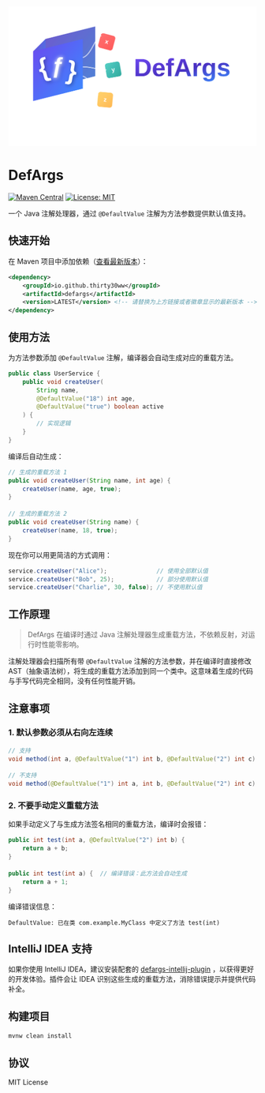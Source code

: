 ![header](src/main/resources/header.svg)
# DefArgs

[![Maven Central](https://img.shields.io/maven-central/v/io.github.thirty30ww/defargs.svg?label=Maven%20Central)](https://central.sonatype.com/artifact/io.github.thirty30ww/defargs)
[![License: MIT](https://img.shields.io/badge/License-MIT-yellow.svg)](https://opensource.org/licenses/MIT)

一个 Java 注解处理器，通过 `@DefaultValue` 注解为方法参数提供默认值支持。

## 快速开始

在 Maven 项目中添加依赖（[查看最新版本](https://central.sonatype.com/artifact/io.github.thirty30ww/defargs)）：

```xml
<dependency>
    <groupId>io.github.thirty30ww</groupId>
    <artifactId>defargs</artifactId>
    <version>LATEST</version> <!-- 请替换为上方链接或者徽章显示的最新版本 -->
</dependency>
```

## 使用方法

为方法参数添加 `@DefaultValue` 注解，编译器会自动生成对应的重载方法。

```java
public class UserService {
    public void createUser(
        String name,
        @DefaultValue("18") int age,
        @DefaultValue("true") boolean active
    ) {
        // 实现逻辑
    }
}
```

编译后自动生成：

```java
// 生成的重载方法 1
public void createUser(String name, int age) {
    createUser(name, age, true);
}

// 生成的重载方法 2  
public void createUser(String name) {
    createUser(name, 18, true);
}
```

现在你可以用更简洁的方式调用：

```java
service.createUser("Alice");              // 使用全部默认值
service.createUser("Bob", 25);            // 部分使用默认值
service.createUser("Charlie", 30, false); // 不使用默认值
```

## 工作原理

> DefArgs 在编译时通过 Java 注解处理器生成重载方法，不依赖反射，对运行时性能零影响。

注解处理器会扫描所有带 `@DefaultValue` 注解的方法参数，并在编译时直接修改 AST（抽象语法树），将生成的重载方法添加到同一个类中。这意味着生成的代码与手写代码完全相同，没有任何性能开销。

## 注意事项

### 1. 默认参数必须从右向左连续

```java
// 支持
void method(int a, @DefaultValue("1") int b, @DefaultValue("2") int c)

// 不支持
void method(@DefaultValue("1") int a, int b, @DefaultValue("2") int c)
```

### 2. 不要手动定义重载方法

如果手动定义了与生成方法签名相同的重载方法，编译时会报错：

```java
public int test(int a, @DefaultValue("2") int b) {
    return a + b;
}

public int test(int a) {  // 编译错误：此方法会自动生成
    return a + 1;
}
```

编译错误信息：
```
DefaultValue: 已在类 com.example.MyClass 中定义了方法 test(int)
```

## IntelliJ IDEA 支持

如果你使用 IntelliJ IDEA，建议安装配套的 [defargs-intellij-plugin](https://github.com/thirty30ww/defargs-intellij-plugin) ，以获得更好的开发体验。插件会让 IDEA 识别这些生成的重载方法，消除错误提示并提供代码补全。

## 构建项目

```bash
mvnw clean install
```

## 协议

MIT License

